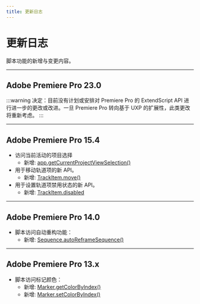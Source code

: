 ```yaml
---
title: 更新日志
---
```

# 更新日志

脚本功能的新增与变更内容。

---

## Adobe Premiere Pro 23.0

:::warning
决定：目前没有计划或安排对 Premiere Pro 的 ExtendScript API 进行进一步的更改或改进。一旦 Premiere Pro 转向基于 UXP 的扩展性，此类更改将重新考虑。
:::

---

## Adobe Premiere Pro 15.4

- 访问当前活动的项目选择
    - 新增: [app.getCurrentProjectViewSelection()](../application/application.md#appgetcurrentprojectviewselection)
- 用于移动轨道项的新 API。
    - 新增: [TrackItem.move()](../item/trackitem.md#trackitemmove)
- 用于设置轨道项禁用状态的新 API。
    - 新增: [TrackItem.disabled](../item/trackitem.md#trackitemdisabled)

---

## Adobe Premiere Pro 14.0

- 脚本访问自动重构功能：
    - 新增: [Sequence.autoReframeSequence()](../sequence/sequence.md#sequenceautoreframesequence)

---

## Adobe Premiere Pro 13.x

- 脚本访问标记颜色：
    - 新增: [Marker.getColorByIndex()](../general/marker.md#markergetcolorbyindex)
    - 新增: [Marker.setColorByIndex()](../general/marker.md#markersetcolorbyindex)